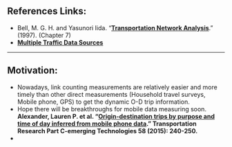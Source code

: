 ## References Links: 
- Bell, M. G. H. and Yasunori Iida. “[**Transportation Network Analysis**](https://www.wiley.com/en-us/exportProduct/pdf/9780471964933).” (1997). (Chapter 7)   
- [**Multiple Traffic Data Sources**](https://github.com/GangSuUGA/The-Optimization-of-Sensor-Location/blob/main/MultiSources.md) 

________________________________

## Motivation: 
- Nowadays, link counting measurements are relatively easier and more timely than other direct measurements (Household travel surveys, Mobile phone, GPS) to get the dynamic O-D trip information. 
- Hope there will be breakthroughs for mobile data measuring soon. **Alexander, Lauren P. et al. “[Origin-destination trips by purpose and time of day inferred from mobile phone data](https://www.sciencedirect.com/science/article/pii/S0968090X1500073X#:~:text=Despite%20these%20advantages%2C%20mobile%20phone%20data%20lacks%20information,Stopher%20and%20Greaves%2C%202007%2C%20Hu%20and%20Reuscher%2C%202004%29.).” Transportation Research Part C-emerging Technologies 58 (2015): 240-250.**
- 
